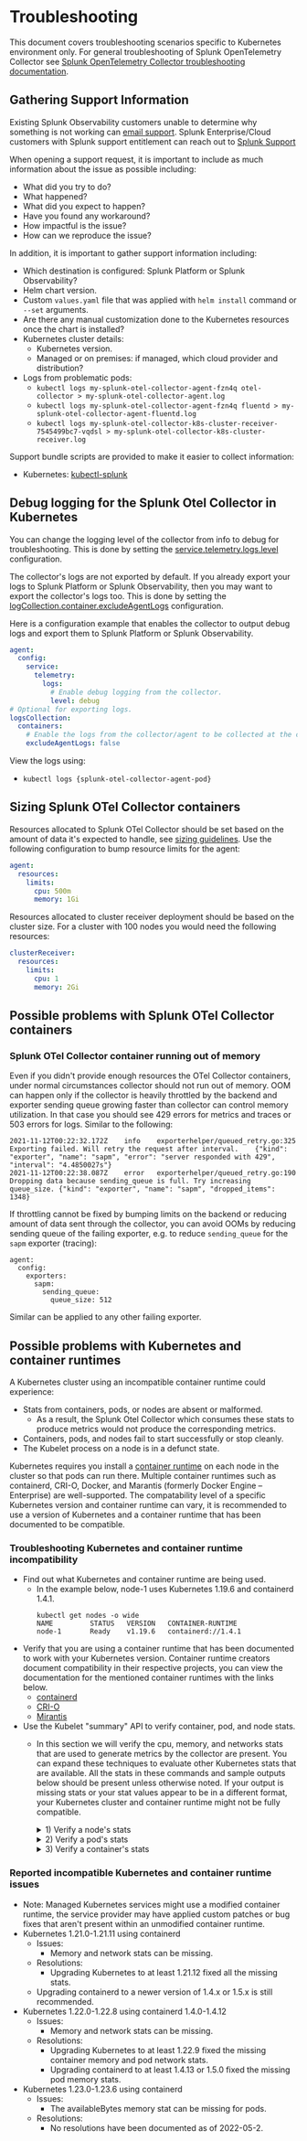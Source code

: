 # Troubleshooting

This document covers troubleshooting scenarios specific to Kubernetes
environment only. For general troubleshooting of Splunk OpenTelemetry Collector
see [Splunk OpenTelemetry Collector troubleshooting
documentation](https://github.com/signalfx/splunk-otel-collector/blob/main/docs/troubleshooting.md).

## Gathering Support Information

Existing Splunk Observability customers unable to determine why something is not
working can [email support](mailto:signalfx-support@splunk.com). Splunk
Enterprise/Cloud customers with Splunk support entitlement can reach out to
[Splunk
Support](https://www.splunk.com/en_us/about-splunk/contact-us.html#tabs/tab_parsys_tabs_CustomerSupport_4)

When opening a support request, it is important to include as much information
about the issue as possible including:

- What did you try to do?
- What happened?
- What did you expect to happen?
- Have you found any workaround?
- How impactful is the issue?
- How can we reproduce the issue?

In addition, it is important to gather support information including:

- Which destination is configured: Splunk Platform or Splunk Observability?
- Helm chart version.
- Custom `values.yaml` file that was applied with `helm install` command or `--set`
  arguments.
- Are there any manual customization done to the Kubernetes resources once the
  chart is installed?
- Kubernetes cluster details:
  - Kubernetes version.
  - Managed or on premises: if managed, which cloud provider and distribution?
- Logs from problematic pods:
  - `kubectl logs my-splunk-otel-collector-agent-fzn4q otel-collector > my-splunk-otel-collector-agent.log`
  - `kubectl logs my-splunk-otel-collector-agent-fzn4q fluentd > my-splunk-otel-collector-agent-fluentd.log`
  - `kubectl logs my-splunk-otel-collector-k8s-cluster-receiver-7545499bc7-vqdsl > my-splunk-otel-collector-k8s-cluster-receiver.log`

Support bundle scripts are provided to make it easier to collect information:

- Kubernetes: [kubectl-splunk](https://github.com/signalfx/kubectl-splunk/blob/main/docs/kubectl-splunk_support.md)

## Debug logging for the Splunk Otel Collector in Kubernetes
You can change the logging level of the collector from info to debug for troubleshooting. This is done by setting the
[service.telemetry.logs.level](https://github.com/open-telemetry/opentelemetry-collector/blob/main/docs/troubleshooting.md)
configuration.

The collector's logs are not exported by default. If you already export your logs to Splunk Platform or Splunk
Observability, then you may want to export the collector's logs too. This is done by setting the
[logCollection.container.excludeAgentLogs](https://github.com/signalfx/splunk-otel-collector-chart/blob/main/helm-charts/splunk-otel-collector/values.yaml)
configuration.

Here is a configuration example that enables the collector to output debug logs and export them to Splunk Platform or
Splunk Observability.
```yaml
agent:
  config:
    service:
      telemetry:
        logs:
          # Enable debug logging from the collector.
          level: debug
# Optional for exporting logs.
logsCollection:
  containers:
    # Enable the logs from the collector/agent to be collected at the container level.
    excludeAgentLogs: false
```
View the logs using:
- `kubectl logs {splunk-otel-collector-agent-pod}`

## Sizing Splunk OTel Collector containers

Resources allocated to Splunk OTel Collector should be set based on the amount
of data it's expected to handle, see [sizing
guidelines](https://github.com/signalfx/splunk-otel-collector/blob/main/docs/sizing.md).
Use the following configuration to bump resource limits for the agent:

```yaml
agent:
  resources:
    limits:
      cpu: 500m
      memory: 1Gi
```

Resources allocated to cluster receiver deployment should be based on the
cluster size. For a cluster with 100 nodes you would need the following
resources:

```yaml
clusterReceiver:
  resources:
    limits:
      cpu: 1
      memory: 2Gi
```

## Possible problems with Splunk OTel Collector containers

### Splunk OTel Collector container running out of memory

Even if you didn't provide enough resources the OTel Collector containers, under
normal circumstances collector should not run out of memory. OOM can happen only
if the collector is heavily throttled by the backend and exporter sending queue
growing faster than collector can control memory utilization. In that case you
should see 429 errors for metrics and traces or 503 errors for logs. Similar to
the following:

```
2021-11-12T00:22:32.172Z	info	exporterhelper/queued_retry.go:325	Exporting failed. Will retry the request after interval.	{"kind": "exporter", "name": "sapm", "error": "server responded with 429", "interval": "4.4850027s"}
2021-11-12T00:22:38.087Z	error	exporterhelper/queued_retry.go:190	Dropping data because sending_queue is full. Try increasing queue_size.	{"kind": "exporter", "name": "sapm", "dropped_items": 1348}
```

If throttling cannot be fixed by bumping limits on the backend or reducing
amount of data sent through the collector, you can avoid OOMs by reducing
sending queue of the failing exporter, e.g. to reduce `sending_queue` for the
`sapm` exporter (tracing):

```
agent:
  config:
    exporters:
      sapm:
        sending_queue:
          queue_size: 512
```

Similar can be applied to any other failing exporter.

## Possible problems with Kubernetes and container runtimes

A Kubernetes cluster using an incompatible container runtime could experience:
- Stats from containers, pods, or nodes are absent or malformed.
  - As a result, the Splunk Otel Collector which consumes these stats to
    produce metrics would not produce the corresponding metrics.
- Containers, pods, and nodes fail to start successfully or stop cleanly.
- The Kubelet process on a node is in a defunct state.

Kubernetes requires you install a
[container runtime](https://kubernetes.io/docs/setup/production-environment/container-runtimes/)
on each node in the cluster so that pods can run there. Multiple container
runtimes such as containerd, CRI-O, Docker, and Marantis (formerly Docker
Engine – Enterprise) are well-supported. The compatability level of a specific
Kubernetes version and container runtime can vary, it is recommended to use a
version of Kubernetes and a container runtime that has been documented to be
compatible.

### Troubleshooting Kubernetes and container runtime incompatibility

- Find out what Kubernetes and container runtime are being used.
   - In the example below, node-1 uses Kubernetes 1.19.6 and containerd 1.4.1.
      ```
      kubectl get nodes -o wide
      NAME         STATUS   VERSION   CONTAINER-RUNTIME
      node-1       Ready    v1.19.6   containerd://1.4.1
      ```
- Verify that you are using a container runtime that has been documented to
  work with your Kubernetes version. Container runtime creators document
  compatibility in their respective projects, you can view the documentation for
  the mentioned container runtimes with the links below.
   - [containerd](https://containerd.io/releases/#kubernetes-support)
   - [CRI-O](https://github.com/cri-o/cri-o#compatibility-matrix-cri-o--kubernetes)
   - [Mirantis](https://docs.mirantis.com/container-cloud/latest/compat-matrix.html)
- Use the Kubelet "summary" API to verify container, pod, and node stats.
  - In this section we will verify the cpu, memory, and networks stats that are
    used to generate metrics by the collector are present. You can expand these
    techniques to evaluate other Kubernetes stats that are available. All the
    stats in these commands and sample outputs below should be present unless
    otherwise noted. If your output is missing stats or your stat values appear
    to be in a different format, your Kubernetes cluster and container runtime
    might not be fully compatible.
    <details>
    <summary>1) Verify a node's stats</summary>

    ```
    # Get the names of the nodes in your cluster.
    kubectl get nodes -o wide
    # Pick a node to evaluate and set its name to an environment variable.
    NODE_NAME=node-1
    # Verify the node has proper stats with this command and sample output.
    kubectl get --raw "/api/v1/nodes/"${NODE_NAME}"/proxy/stats/summary" | jq '{"node": {"name": .node.nodeName, "cpu": .node.cpu, "memory": .node.memory, "network": .node.network}} | del(.node.network.interfaces)'
    {
      "node": {
        "name": "node-1",
        "cpu": {
          "time": "2022-05-20T18:12:08Z",
          "usageNanoCores": 149771849,
          "usageCoreNanoSeconds": 2962750554249399
        },
        "memory": {
          "time": "2022-05-20T18:12:08Z",
          "availableBytes": 2701385728,  # Could be absent if node memory allocations were missing.
          "usageBytes": 3686178816,
          "workingSetBytes": 1421492224,
          "rssBytes": 634343424,
          "pageFaults": 18632526,
          "majorPageFaults": 726
        },
        "network": {
          "time": "2022-05-20T18:12:08Z",
          "name": "eth0",
          "rxBytes": 105517219156,
          "rxErrors": 0,
          "txBytes": 98151853779,
          "txErrors": 0
        }
      }
    }
    ```
    </details>

    <details>
    <summary>2) Verify a pod's stats</summary>

    ```
    # Get the names of the pods in your node.
    kubectl get --raw "/api/v1/nodes/"${NODE_NAME}"/proxy/stats/summary" | jq '.pods[].podRef.name'
    # Pick a pod to evaluate and set its name to an environment variable.
    POD_NAME=splunk-otel-collector-agent-6llkr
    # Verify the pod has proper stats with this command and sample output.
    kubectl get --raw "/api/v1/nodes/"${NODE_NAME}"/proxy/stats/summary" | jq '.pods[] | select(.podRef.name=='\"$POD_NAME\"') | {"pod": {"name": .podRef.name, "cpu": .cpu, "memory": .memory, "network": .network}} | del(.pod.network.interfaces)'
    {
      "pod": {
        "name": "splunk-otel-collector-agent-6llkr",
        "cpu": {
          "time": "2022-05-20T18:38:47Z",
          "usageNanoCores": 10774467,
          "usageCoreNanoSeconds": 1709095026234
        },
        "memory": {
          "time": "2022-05-20T18:38:47Z",
          "availableBytes": 781959168, # Could be absent if pod memory limits were missing.
          "usageBytes": 267563008,
          "workingSetBytes": 266616832,
          "rssBytes": 257036288,
          "pageFaults": 0,
          "majorPageFaults": 0
        },
        "network": {
          "time": "2022-05-20T18:38:55Z",
          "name": "eth0",
          "rxBytes": 105523812442,
          "rxErrors": 0,
          "txBytes": 98159696431,
          "txErrors": 0
        }
      }
    }
    ```
    </details>

    <details>
    <summary>3) Verify a container's stats</summary>

    ```
    # Get the names of the containers in your pod.
    kubectl get --raw "/api/v1/nodes/"${NODE_NAME}"/proxy/stats/summary" | jq '.pods[] | select(.podRef.name=='\"$POD_NAME\"') | .containers[].name'
    # Pick a container to evaluate and set it's name to an enviroment variable.
    CONTAINER_NAME=otel-collector
    # Verify the container has proper stats with this command and sample output.
    kubectl get --raw "/api/v1/nodes/"${NODE_NAME}"/proxy/stats/summary" | jq '.pods[] | select(.podRef.name=='\"$POD_NAME\"') | .containers[] | select(.name=='\"$CONTAINER_NAME\"') | {"container": {"name": .name, "cpu": .cpu, "memory": .memory}}'
    {
      "container": {
        "name": "otel-collector",
        "cpu": {
          "time": "2022-05-20T18:42:15Z",
          "usageNanoCores": 6781417,
          "usageCoreNanoSeconds": 1087899649154
        },
        "memory": {
          "time": "2022-05-20T18:42:15Z",
          "availableBytes": 389480448, # Could be absent if container memory limits were missing.
          "usageBytes": 135753728,
          "workingSetBytes": 134807552,
          "rssBytes": 132923392,
          "pageFaults": 93390,
          "majorPageFaults": 0
        }
      }
    }
    ```
    </details>

### Reported incompatible Kubernetes and container runtime issues

- Note: Managed Kubernetes services might use a modified container runtime,
  the service provider may have applied custom patches or bug fixes that aren't
  present within an unmodified container runtime.
- Kubernetes 1.21.0-1.21.11 using containerd
  - Issues:
    - Memory and network stats can be missing.
  - Resolutions:
    - Upgrading Kubernetes to at least 1.21.12 fixed all the missing stats.
  - Upgrading containerd to a newer version of 1.4.x or 1.5.x is still
    recommended.
- Kubernetes 1.22.0-1.22.8 using containerd 1.4.0-1.4.12
  - Issues:
    - Memory and network stats can be missing.
  - Resolutions:
    - Upgrading Kubernetes to at least 1.22.9 fixed the missing container
    memory and pod network stats.
    - Upgrading containerd to at least 1.4.13 or 1.5.0 fixed the missing pod
      memory stats.
- Kubernetes 1.23.0-1.23.6 using containerd
  - Issues:
    - The availableBytes memory stat can be missing for pods.
  - Resolutions:
    - No resolutions have been documented as of 2022-05-2.
